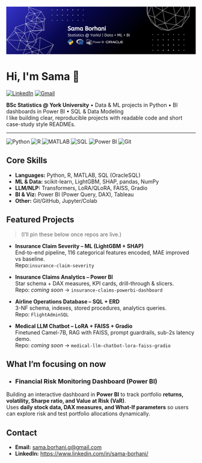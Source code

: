 ![Banner](./banner.png)

# Hi, I'm Sama 👋
[![LinkedIn](https://img.shields.io/badge/LinkedIn-0077B5?style=for-the-badge&logo=linkedin&logoColor=white)](https://www.linkedin.com/in/sama-borhani/)
[![Gmail](https://img.shields.io/badge/Gmail-D14836?style=for-the-badge&logo=gmail&logoColor=white)](mailto:sama.borhani.g@gmail.com)

**BSc Statistics @ York University** • Data & ML projects in Python • BI dashboards in Power BI • SQL & Data Modeling  
I like building clear, reproducible projects with readable code and short case-study style READMEs.


---
<p align="left">
  <img src="https://cdn.jsdelivr.net/gh/devicons/devicon/icons/python/python-original.svg" alt="Python" width="40" height="40"/>
  <img src="https://cdn.jsdelivr.net/gh/devicons/devicon/icons/r/r-original.svg" alt="R" width="40" height="40"/>
  <img src="https://cdn.jsdelivr.net/gh/devicons/devicon/icons/matlab/matlab-original.svg" alt="MATLAB" width="40" height="40"/>
  <img src="https://cdn.jsdelivr.net/gh/devicons/devicon/icons/mysql/mysql-original.svg" alt="SQL" width="40" height="40"/>
  <img src="https://cdn.jsdelivr.net/gh/devicons/devicon/icons/powerbi/powerbi-original.svg" alt="Power BI" width="40" height="40"/>
  <img src="https://cdn.jsdelivr.net/gh/devicons/devicon/icons/git/git-original.svg" alt="Git" width="40" height="40"/>
</p>

##  Core Skills
- **Languages:** Python, R, MATLAB, SQL (OracleSQL)
- **ML & Data:** scikit-learn, LightGBM, SHAP, pandas, NumPy
- **LLM/NLP:** Transformers, LoRA/QLoRA, FAISS, Gradio
- **BI & Viz:** Power BI (Power Query, DAX), Tableau
- **Other:** Git/GitHub, Jupyter/Colab


##  Featured Projects
> (I’ll pin these below once repos are live.)
- **Insurance Claim Severity – ML (LightGBM + SHAP)**  
  End-to-end pipeline, 116 categorical features encoded, MAE improved vs baseline.  
  Repo:`insurance-claim-severity`

- **Insurance Claims Analytics – Power BI**  
  Star schema + DAX measures, KPI cards, drill-through & slicers.  
  Repo: _coming soon_ → `insurance-claims-powerbi-dashboard`

- **Airline Operations Database – SQL + ERD**  
  3-NF schema, indexes, stored procedures, analytics queries.  
  Repo: `FlightAdminSQL`

- **Medical LLM Chatbot – LoRA + FAISS + Gradio**  
  Finetuned Camel-7B, RAG with FAISS, prompt guardrails, sub-2s latency demo.  
  Repo: _coming soon_ → `medical-llm-chatbot-lora-faiss-gradio`

##  What I’m focusing on now
- ### Financial Risk Monitoring Dashboard (Power BI)
Building an interactive dashboard in **Power BI** to track portfolio **returns, volatility, Sharpe ratio, and Value at Risk (VaR)**.  
Uses **daily stock data, DAX measures, and What-If parameters** so users can explore risk and test portfolio allocations dynamically.



##  Contact
- **Email:** sama.borhani.g@gmail.com  
- **LinkedIn:** https://www.linkedin.com/in/sama-borhani/

<!--
This is a special profile README. Repos to pin once created:
insurance-claim-severity-ml
insurance-claims-powerbi-dashboard
FlightAdminSQL
medical-llm-chatbot-lora-faiss-gradio
-->

